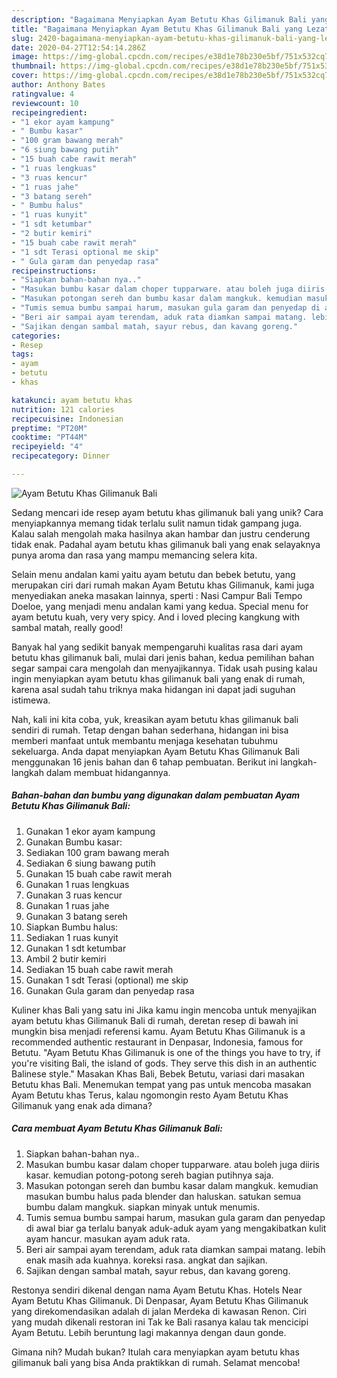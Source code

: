 ```yaml
---
description: "Bagaimana Menyiapkan Ayam Betutu Khas Gilimanuk Bali yang Lezat Sekali"
title: "Bagaimana Menyiapkan Ayam Betutu Khas Gilimanuk Bali yang Lezat Sekali"
slug: 2420-bagaimana-menyiapkan-ayam-betutu-khas-gilimanuk-bali-yang-lezat-sekali
date: 2020-04-27T12:54:14.286Z
image: https://img-global.cpcdn.com/recipes/e38d1e78b230e5bf/751x532cq70/ayam-betutu-khas-gilimanuk-bali-foto-resep-utama.jpg
thumbnail: https://img-global.cpcdn.com/recipes/e38d1e78b230e5bf/751x532cq70/ayam-betutu-khas-gilimanuk-bali-foto-resep-utama.jpg
cover: https://img-global.cpcdn.com/recipes/e38d1e78b230e5bf/751x532cq70/ayam-betutu-khas-gilimanuk-bali-foto-resep-utama.jpg
author: Anthony Bates
ratingvalue: 4
reviewcount: 10
recipeingredient:
- "1 ekor ayam kampung"
- " Bumbu kasar"
- "100 gram bawang merah"
- "6 siung bawang putih"
- "15 buah cabe rawit merah"
- "1 ruas lengkuas"
- "3 ruas kencur"
- "1 ruas jahe"
- "3 batang sereh"
- " Bumbu halus"
- "1 ruas kunyit"
- "1 sdt ketumbar"
- "2 butir kemiri"
- "15 buah cabe rawit merah"
- "1 sdt Terasi optional me skip"
- " Gula garam dan penyedap rasa"
recipeinstructions:
- "Siapkan bahan-bahan nya.."
- "Masukan bumbu kasar dalam choper tupparware. atau boleh juga diiris kasar. kemudian potong-potong sereh bagian putihnya saja."
- "Masukan potongan sereh dan bumbu kasar dalam mangkuk. kemudian masukan bumbu halus pada blender dan haluskan. satukan semua bumbu dalam mangkuk. siapkan minyak untuk menumis."
- "Tumis semua bumbu sampai harum, masukan gula garam dan penyedap di awal biar ga terlalu banyak aduk-aduk ayam yang mengakibatkan kulit ayam hancur. masukan ayam aduk rata."
- "Beri air sampai ayam terendam, aduk rata diamkan sampai matang. lebih enak masih ada kuahnya. koreksi rasa. angkat dan sajikan."
- "Sajikan dengan sambal matah, sayur rebus, dan kavang goreng."
categories:
- Resep
tags:
- ayam
- betutu
- khas

katakunci: ayam betutu khas 
nutrition: 121 calories
recipecuisine: Indonesian
preptime: "PT20M"
cooktime: "PT44M"
recipeyield: "4"
recipecategory: Dinner

---
```



![Ayam Betutu Khas Gilimanuk Bali](https://img-global.cpcdn.com/recipes/e38d1e78b230e5bf/751x532cq70/ayam-betutu-khas-gilimanuk-bali-foto-resep-utama.jpg)

Sedang mencari ide resep ayam betutu khas gilimanuk bali yang unik? Cara menyiapkannya memang tidak terlalu sulit namun tidak gampang juga. Kalau salah mengolah maka hasilnya akan hambar dan justru cenderung tidak enak. Padahal ayam betutu khas gilimanuk bali yang enak selayaknya punya aroma dan rasa yang mampu memancing selera kita.

Selain menu andalan kami yaitu ayam betutu dan bebek betutu, yang merupakan ciri dari rumah makan Ayam Betutu khas Gilimanuk, kami juga menyediakan aneka masakan lainnya, sperti : Nasi Campur Bali Tempo Doeloe, yang menjadi menu andalan kami yang kedua. Special menu for ayam betutu kuah, very very spicy. And i loved plecing kangkung with sambal matah, really good!

Banyak hal yang sedikit banyak mempengaruhi kualitas rasa dari ayam betutu khas gilimanuk bali, mulai dari jenis bahan, kedua pemilihan bahan segar sampai cara mengolah dan menyajikannya. Tidak usah pusing kalau ingin menyiapkan ayam betutu khas gilimanuk bali yang enak di rumah, karena asal sudah tahu triknya maka hidangan ini dapat jadi suguhan istimewa.


Nah, kali ini kita coba, yuk, kreasikan ayam betutu khas gilimanuk bali sendiri di rumah. Tetap dengan bahan sederhana, hidangan ini bisa memberi manfaat untuk membantu menjaga kesehatan tubuhmu sekeluarga. Anda dapat menyiapkan Ayam Betutu Khas Gilimanuk Bali menggunakan 16 jenis bahan dan 6 tahap pembuatan. Berikut ini langkah-langkah dalam membuat hidangannya.

<!--inarticleads1-->

##### Bahan-bahan dan bumbu yang digunakan dalam pembuatan Ayam Betutu Khas Gilimanuk Bali:

1. Gunakan 1 ekor ayam kampung
1. Gunakan  Bumbu kasar:
1. Sediakan 100 gram bawang merah
1. Sediakan 6 siung bawang putih
1. Gunakan 15 buah cabe rawit merah
1. Gunakan 1 ruas lengkuas
1. Gunakan 3 ruas kencur
1. Gunakan 1 ruas jahe
1. Gunakan 3 batang sereh
1. Siapkan  Bumbu halus:
1. Sediakan 1 ruas kunyit
1. Gunakan 1 sdt ketumbar
1. Ambil 2 butir kemiri
1. Sediakan 15 buah cabe rawit merah
1. Gunakan 1 sdt Terasi (optional) me skip
1. Gunakan  Gula garam dan penyedap rasa


Kuliner khas Bali yang satu ini Jika kamu ingin mencoba untuk menyajikan ayam betutu khas Gilimanuk Bali di rumah, deretan resep di bawah ini mungkin bisa menjadi referensi kamu. Ayam Betutu Khas Gilimanuk is a recommended authentic restaurant in Denpasar, Indonesia, famous for Betutu. &#34;Ayam Betutu Khas Gilimanuk is one of the things you have to try, if you&#39;re visiting Bali, the island of gods. They serve this dish in an authentic Balinese style.&#34; Masakan Khas Bali, Bebek Betutu, variasi dari masakan Betutu khas Bali. Menemukan tempat yang pas untuk mencoba masakan Ayam Betutu khas Terus, kalau ngomongin resto Ayam Betutu Khas Gilimanuk yang enak ada dimana? 

<!--inarticleads2-->

##### Cara membuat Ayam Betutu Khas Gilimanuk Bali:

1. Siapkan bahan-bahan nya..
1. Masukan bumbu kasar dalam choper tupparware. atau boleh juga diiris kasar. kemudian potong-potong sereh bagian putihnya saja.
1. Masukan potongan sereh dan bumbu kasar dalam mangkuk. kemudian masukan bumbu halus pada blender dan haluskan. satukan semua bumbu dalam mangkuk. siapkan minyak untuk menumis.
1. Tumis semua bumbu sampai harum, masukan gula garam dan penyedap di awal biar ga terlalu banyak aduk-aduk ayam yang mengakibatkan kulit ayam hancur. masukan ayam aduk rata.
1. Beri air sampai ayam terendam, aduk rata diamkan sampai matang. lebih enak masih ada kuahnya. koreksi rasa. angkat dan sajikan.
1. Sajikan dengan sambal matah, sayur rebus, dan kavang goreng.


Restonya sendiri dikenal dengan nama Ayam Betutu Khas. Hotels Near Ayam Betutu Khas Gilimanuk. Di Denpasar, Ayam Betutu Khas Gilimanuk yang direkomendasikan adalah di jalan Merdeka di kawasan Renon. Ciri yang mudah dikenali restoran ini Tak ke Bali rasanya kalau tak mencicipi Ayam Betutu. Lebih beruntung lagi makannya dengan daun gonde. 

Gimana nih? Mudah bukan? Itulah cara menyiapkan ayam betutu khas gilimanuk bali yang bisa Anda praktikkan di rumah. Selamat mencoba!

